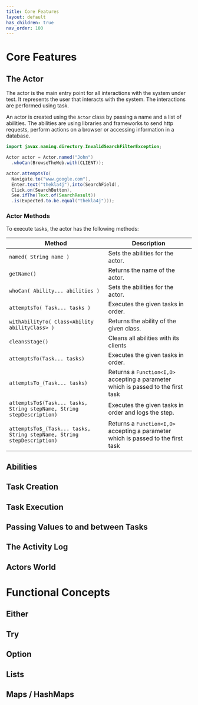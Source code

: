 ```yaml
---
title: Core Features
layout: default
has_children: true
nav_order: 100
---
```


# Core Features

## The Actor

The actor is the main entry point for all interactions with the system under test. It represents the user that 
interacts with the system. The interactions are performed using task.

An actor is created using the `Actor` class by passing a name and a list of abilities. 
The abilities are using libraries and frameworks to send http requests, perform actions on a browser or accessing 
information in a database.

```java
import javax.naming.directory.InvalidSearchFilterException;

Actor actor = Actor.named("John")
  .whoCan(BrowseTheWeb.with(CLIENT));

actor.attemptsTo(
  Navigate.to("www.google.com"),
  Enter.text("thekla4j"),into(SearchField),
  Click.on(SearchButton),
  See.ifThe(Text.of(SearchResult))
  .is(Expected.to.be.equal("thekla4j")));
```

### Actor Methods

To execute tasks, the actor has the following methods:

| Method                                                                 | Description                                                                       |
|------------------------------------------------------------------------|-----------------------------------------------------------------------------------|
| `named( String name )`                                                 | Sets the abilities for the actor.                                                 |
| `getName()`                                                            | Returns the name of the actor.                                                    |
| `whoCan( Ability... abilities )`                                       | Sets the abilities for the actor.                                                 |
| `attemptsTo( Task... tasks )`                                          | Executes the given tasks in order.                                                |
| `withAbilityTo( Class<Ability abilityClass> )`                         | Returns the ability of the given class.                                           |
| `cleansStage()`                                                        | Cleans all abilities with its clients                                             |
| `attemptsTo(Task... tasks)`                                            | Executes the given tasks in order.                                                |
| `attemptsTo_(Task... tasks)`                                           | Returns a `Function<I,O>` accepting a parameter which is passed to the first task |
| `attemptsTo$(Task... tasks, String stepName, String stepDescription)`  | Executes the given tasks in order and logs the step.                              |
| `attemptsTo$_(Task... tasks, String stepName, String stepDescription)` | Returns a `Function<I,O>` accepting a parameter which is passed to the first task |



## Abilities

## Task Creation

## Task Execution

## Passing Values to and between Tasks

## The Activity Log

## Actors World

# Functional Concepts

## Either

## Try

## Option

## Lists

## Maps / HashMaps